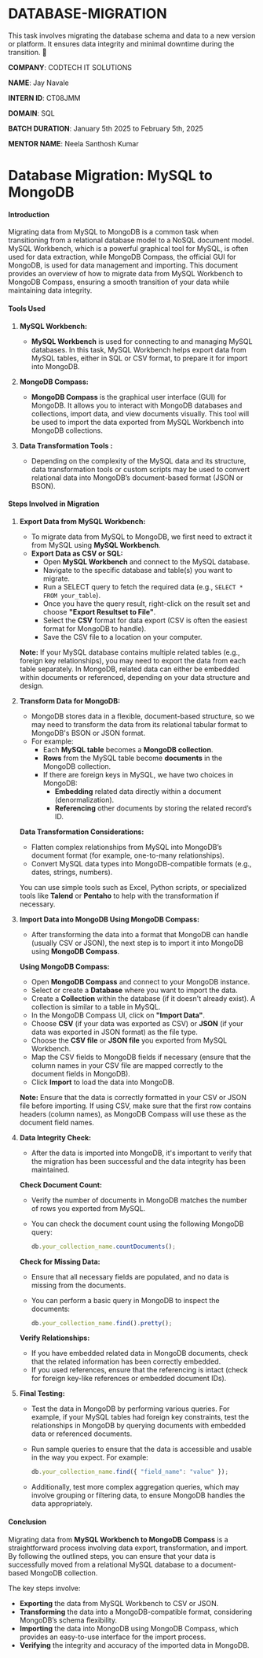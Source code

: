 # DATABASE-MIGRATION
This task involves migrating the database schema and data to a new version or platform.  It ensures data integrity and minimal downtime during the transition. 🚀

**COMPANY**: CODTECH IT SOLUTIONS

**NAME**: Jay Navale

**INTERN ID**: CT08JMM

**DOMAIN**: SQL

**BATCH DURATION**: January 5th 2025 to February 5th, 2025

**MENTOR NAME**: Neela Santhosh Kumar

# Database Migration: MySQL to MongoDB


#### Introduction
Migrating data from MySQL to MongoDB is a common task when transitioning from a relational database model to a NoSQL document model. MySQL Workbench, which is a powerful graphical tool for MySQL, is often used for data extraction, while MongoDB Compass, the official GUI for MongoDB, is used for data management and importing. This document provides an overview of how to migrate data from MySQL Workbench to MongoDB Compass, ensuring a smooth transition of your data while maintaining data integrity.

#### Tools Used

1. **MySQL Workbench:**
   - **MySQL Workbench** is used for connecting to and managing MySQL databases. In this task, MySQL Workbench helps export data from MySQL tables, either in SQL or CSV format, to prepare it for import into MongoDB.
   
2. **MongoDB Compass:**
   - **MongoDB Compass** is the graphical user interface (GUI) for MongoDB. It allows you to interact with MongoDB databases and collections, import data, and view documents visually. This tool will be used to import the data exported from MySQL Workbench into MongoDB collections.

3. **Data Transformation Tools :**
   - Depending on the complexity of the MySQL data and its structure, data transformation tools or custom scripts may be used to convert relational data into MongoDB’s document-based format (JSON or BSON).

#### Steps Involved in Migration

1. **Export Data from MySQL Workbench:**
   - To migrate data from MySQL to MongoDB, we first need to extract it from MySQL using **MySQL Workbench**.
   - **Export Data as CSV or SQL:**
     - Open **MySQL Workbench** and connect to the MySQL database.
     - Navigate to the specific database and table(s) you want to migrate.
     - Run a SELECT query to fetch the required data (e.g., `SELECT * FROM your_table`).
     - Once you have the query result, right-click on the result set and choose **"Export Resultset to File"**.
     - Select the **CSV** format for data export (CSV is often the easiest format for MongoDB to handle).
     - Save the CSV file to a location on your computer.

   **Note:** If your MySQL database contains multiple related tables (e.g., foreign key relationships), you may need to export the data from each table separately. In MongoDB, related data can either be embedded within documents or referenced, depending on your data structure and design.

2. **Transform Data for MongoDB:**
   - MongoDB stores data in a flexible, document-based structure, so we may need to transform the data from its relational tabular format to MongoDB's BSON or JSON format.
   - For example:
     - Each **MySQL table** becomes a **MongoDB collection**.
     - **Rows** from the MySQL table become **documents** in the MongoDB collection.
     - If there are foreign keys in MySQL, we have two choices in MongoDB:
       - **Embedding** related data directly within a document (denormalization).
       - **Referencing** other documents by storing the related record’s ID.

   **Data Transformation Considerations:**
   - Flatten complex relationships from MySQL into MongoDB’s document format (for example, one-to-many relationships).
   - Convert MySQL data types into MongoDB-compatible formats (e.g., dates, strings, numbers).

   You can use simple tools such as Excel, Python scripts, or specialized tools like **Talend** or **Pentaho** to help with the transformation if necessary.

3. **Import Data into MongoDB Using MongoDB Compass:**
   - After transforming the data into a format that MongoDB can handle (usually CSV or JSON), the next step is to import it into MongoDB using **MongoDB Compass**.
   
   **Using MongoDB Compass:**
   - Open **MongoDB Compass** and connect to your MongoDB instance.
   - Select or create a **Database** where you want to import the data.
   - Create a **Collection** within the database (if it doesn't already exist). A collection is similar to a table in MySQL.
   - In the MongoDB Compass UI, click on **"Import Data"**.
   - Choose **CSV** (if your data was exported as CSV) or **JSON** (if your data was exported in JSON format) as the file type.
   - Choose the **CSV file** or **JSON file** you exported from MySQL Workbench.
   - Map the CSV fields to MongoDB fields if necessary (ensure that the column names in your CSV file are mapped correctly to the document fields in MongoDB).
   - Click **Import** to load the data into MongoDB.

   **Note:** Ensure that the data is correctly formatted in your CSV or JSON file before importing. If using CSV, make sure that the first row contains headers (column names), as MongoDB Compass will use these as the document field names.

4. **Data Integrity Check:**
   - After the data is imported into MongoDB, it's important to verify that the migration has been successful and the data integrity has been maintained.
   
   **Check Document Count:**
   - Verify the number of documents in MongoDB matches the number of rows you exported from MySQL.
   - You can check the document count using the following MongoDB query:
   
     ```javascript
     db.your_collection_name.countDocuments();
     ```

   **Check for Missing Data:**
   - Ensure that all necessary fields are populated, and no data is missing from the documents.
   - You can perform a basic query in MongoDB to inspect the documents:
   
     ```javascript
     db.your_collection_name.find().pretty();
     ```

   **Verify Relationships:**
   - If you have embedded related data in MongoDB documents, check that the related information has been correctly embedded.
   - If you used references, ensure that the referencing is intact (check for foreign key-like references or embedded document IDs).

5. **Final Testing:**
   - Test the data in MongoDB by performing various queries. For example, if your MySQL tables had foreign key constraints, test the relationships in MongoDB by querying documents with embedded data or referenced documents.
   - Run sample queries to ensure that the data is accessible and usable in the way you expect. For example:
   
     ```javascript
     db.your_collection_name.find({ "field_name": "value" });
     ```
   - Additionally, test more complex aggregation queries, which may involve grouping or filtering data, to ensure MongoDB handles the data appropriately.

#### Conclusion

Migrating data from **MySQL Workbench to MongoDB Compass** is a straightforward process involving data export, transformation, and import. By following the outlined steps, you can ensure that your data is successfully moved from a relational MySQL database to a document-based MongoDB collection.

The key steps involve:
- **Exporting** the data from MySQL Workbench to CSV or JSON.
- **Transforming** the data into a MongoDB-compatible format, considering MongoDB’s schema flexibility.
- **Importing** the data into MongoDB using MongoDB Compass, which provides an easy-to-use interface for the import process.
- **Verifying** the integrity and accuracy of the imported data in MongoDB.
